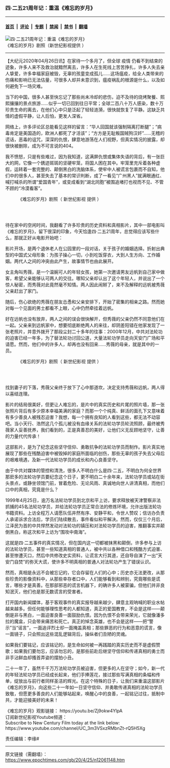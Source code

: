 ### 四·二五21周年记：重温《难忘的岁月》

---

#### [首页](../../../..?n12061148) &nbsp;|&nbsp; [评论](../../../../../epoch-comment?n12061148) &nbsp;|&nbsp; [专题](../../../../../epoch-special?n12061148) &nbsp;|&nbsp; [禁闻](../../../../../epoch-news?n12061148) &nbsp;|&nbsp; [禁书](../../../../../books?n12061148) &nbsp;|&nbsp; [翻墙](https://github.com/gfw-breaker/nogfw/blob/master/README.md?n12061148)


<div><img alt="四·二五21周年记：重温《难忘的岁月》" class="attachment-djy_600_400 size-djy_600_400 wp-post-image" src="https://i.epochtimes.com/assets/uploads/2020/04/0eb7f6d96d7593d0cf9359071fea4550-600x400.jpg"/>
<div class="caption">
 《难忘的岁月》剧照（新世纪影视提供 ）
</div></div><hr/><div class="post_content" id="artbody" itemprop="articleBody">
 <!-- article content begin -->
 <p>
  【大纪元2020年04月26日讯】在家待一个多月了，但全球
  <ok href="https://www.epochtimes.com/gb/tag/%E7%96%AB%E6%83%85.html">
   疫情
  </ok>
  仍看不到结束的迹象，许多人来不及救治就黯然离去，许多人在生死线上苦苦挣扎，许多人失去亲人挚爱，许多幸福家庭被毁，无辜的孩童变成孤儿……这场瘟疫，给全人类带来的伤痛和影响已无法估量，可很多人却并未意识到，瘟疫祸乱的根源是什么，以及如何避免下一场灾难。
 </p>
 <p>
  当下的中国，很多人甚至快忘记了那些尚未冷却的悲伤，迫不及待的烧烤聚餐、熙熙攘攘的景点旅游……似乎一切已回到往日平常；全球二百八十万人感染，数十万珍贵生命的离去，在他们心中只是泛起了轻轻涟漪，很快就恢复了平静。这缺乏共情的虚假平静，让人后怕，更发人深省。
 </p>
 <p>
  网络上，许多评论区总能看见这样的留言：“华人回国就该强制隔离打断腿”；“病毒肯定是美国造的，欧洲人都死了才活该”；“方方是无耻叛国贼狗汉奸”……无稽的谎话，恶毒的诅咒，深深的仇恨，肆意地游荡在人们视野，但真实情况的披露，却很快被删除，成为不可言说的404。
 </p>
 <p>
  我不愤怒，只是有些难过，因为我知道，这满屏仇恨或集体失语的背后，有一张巨大的网，它像一个銹迹斑斑的坚硬牢笼，将国人困在其中。牢笼里充斥着各种虚假，运转着一套完整的、颠倒黑白的洗脑体系，使牢中人被谎言包裹而不自知，他们中的很多人，甚至失去了基本的常识判断，成了一看见“广州黑人”就满眼通红、喊打喊杀的所谓“爱国青年”，或变成看到“湖北同胞”被围追堵打也视而不见、不管不顾的“冷漠看客”。
 </p>
 <figure aria-describedby="caption-attachment-12061191" class="wp-caption aligncenter" id="attachment_12061191" style="width: 600px">
  <ok href="https://i.epochtimes.com/assets/uploads/2020/04/e038daaa8d698e24904bc906c25eb62b.jpg" target="_blank">
   <img alt="" class="size-large wp-image-12061191" src="https://i.epochtimes.com/assets/uploads/2020/04/e038daaa8d698e24904bc906c25eb62b-600x400.jpg"/>
  </ok>
  <br/><figcaption class="wp-caption-text" id="caption-attachment-12061191">
   《难忘的岁月》剧照（
   <ok href="https://www.epochtimes.com/gb/tag/%E6%96%B0%E4%B8%96%E7%BA%AA%E5%BD%B1%E8%A7%86.html">
    新世纪影视
   </ok>
   提供 ）
  </figcaption><br/>
 </figure><br/>
 <p>
  待在家中的空闲时间，我翻看了许多珍贵的历史资料和真相影片，其中一部电影叫《难忘的岁月》，留下很深的印象，今天恰逢四·二五21周年，总觉得应该写些什么，那就正好从电影开始吧：
 </p>
 <p>
  影片开场，是两个退休老人在公园里的一段对话，关于孩子的婚姻选择。折射出典型的中国式父母形象：为孩子操心一切，小到吃饭穿衣，大到人生方向、工作婚姻。两代人之间的冲突由此产生，故事情节也由此展开。
 </p>
 <p>
  女主角叫秀薇，是一个温婉可人的年轻女孩，她第一次邀请男友远帆到自己家中做客，希望父亲能够认可两人的交往。哪知父亲却认出了这个年轻人，并说出了一个惊人秘密，而秀薇对此竟然毫不知情。两人因此闹掰了，来不及解释的远帆被秀薇父亲赶出了家门。
 </p>
 <p>
  随后，伤心欲绝的秀薇在朋友怂恿和父亲安排下，开始了密集的相亲之路。然而她对每一个见面的男士都看不上眼，心中仍然牵挂着远帆。
 </p>
 <p>
  好在远帆也没有放弃，两人之间的误会很快解开，但秀薇的父亲仍然不同意他们在一起。父亲来到远帆家中，想要彻底断绝两人的来往，却阴差阳错在他家发现了一张老照片，并意外拨开了那段尘封二十多年的往事：2000年12月，中共对法轮功的迫害已经一年多，为了替法轮功讨回公道，大量法轮功学员走向天安门广场和平请愿。然而，他们中的许多人，却再也没有回来……秀薇的母亲，就是其中的一员。
 </p>
 <figure aria-describedby="caption-attachment-12061194" class="wp-caption aligncenter" id="attachment_12061194" style="width: 600px">
  <ok href="https://i.epochtimes.com/assets/uploads/2020/04/7a57e2588c2516fbe4a0f88e55edc26a.jpg" target="_blank">
   <img alt="" class="wp-image-12061194 size-large" src="https://i.epochtimes.com/assets/uploads/2020/04/7a57e2588c2516fbe4a0f88e55edc26a-600x338.jpg"/>
  </ok>
  <br/><figcaption class="wp-caption-text" id="caption-attachment-12061194">
   《难忘的岁月》剧照（
   <ok href="https://www.epochtimes.com/gb/tag/%E6%96%B0%E4%B8%96%E7%BA%AA%E5%BD%B1%E8%A7%86.html">
    新世纪影视
   </ok>
   提供 ）
  </figcaption><br/>
 </figure><br/>
 <p>
  找到妻子的下落，秀薇父亲终于放下了心中那道坎，决定支持秀薇和远帆，两人得以喜结连理。
 </p>
 <p>
  影片的结局很美好，但更让人难忘的，是片中的真实历史和片尾的照片墙，那一张张照片背后有多少原本幸福美满的家庭？而那一个个纯真、鲜活的面孔下又意味着有多少善良人被残忍迫害？我想，每一个拥有良知的人看到这些，都无法不动容吧。当小天行、浩然这几个孤儿被没有血缘关系的法轮功学员轮流照顾，最终被秀薇家人妥善抚养，我们看到的，正是真善忍的美好，让他们义无反顾地坚守，让善的力量代代传承！
 </p>
 <p>
  这部影片，是为了纪念这些坚守信仰、勇敢抗争的法轮功学员而制作。影片真实地展现了那些在残酷迫害中被毁掉的家庭所面临的创伤，那些无辜的孩子失去父母后的艰难境遇，及新一代法轮功学员的成长和内心良善坚守。
 </p>
 <p>
  由于中共对媒体的管控和清洗，很多人不明白什么是四·二五，不明白为何全世界那麽多的法轮功学员要纪念这个日子，更不明白二十余年来，法轮功学员或站在街头景点，或静坐领馆门前，冒着危险、无论风雨、真诚地向世人讲清真相，而他们口中的真相，究竟是什么？
 </p>
 <p>
  1999年4月25日，逾万名法轮功学员到北京和平上访，要求释放被天津警察非法抓捕的45名法轮功学员，并给法轮功学员正常合法的修炼环境，允许出版法轮功书籍资料。上访全程万人请愿队伍井然有序、安静平和，令世人赞叹；信访办负责人承诺诉求合法后，学员们陆续散去，事件看似和平解决。然而，仅仅三个月后，江泽民为首的中共悍然发动对法轮功的镇压和对法轮功学员的迫害，推翻事实并颠倒黑白，称这次和平上访为“围攻中南海”。
 </p>
 <p>
  这就是四·二五事件的真实情况，但在国内这一切都被抹黑和颠倒，许多参与上访的法轮功学员，甚至一些知道真相的普通人，被中共以各种借口和残酷方式迫害、甚至惨遭灭口，然后中共修改史实资料，让谎言大行其道，还自导自演了一出“天安门自焚”的弥天大谎，使许多不明真相的普通人对法轮功产生了错误认识。
 </p>
 <p>
  然而，真相是永远不会被忘记的，它会存留在人们的心中；历史亦无法更改，从那些珍贵的影像资料中，从那些幸存者口中，人们能够看到和辨别，究竟哪些是谎言，哪些才是真善。在那部邪恶的谎言机器下，的确许多人被蒙骗，但他们并非良知泯灭，他们也是那无数谎言的受害者。
 </p>
 <p>
  打开国内新闻媒体，基于客观事件的真实报导越来越少，肆意主观呐喊的职业水帖越来越多。但任何能够理性思考的人都知道，真正的爱国教育，不会是这样——颠倒是非与黑白，一面迫害良善一面鼓励仇恨。因为仇恨不会带来荣光，它就像潘多拉的魔盒，只会带来痛苦和死亡。真正的悼念英雄，也不会是这样——把“警示”当“谣言”，一面追评烈士却一面掩盖真相；那些罪恶的行为和恶意的谎言，像一面镜子，只会照出这些混乱逻辑背后，操纵者们丑陋的灵魂。
 </p>
 <p>
  如果我们要铭记，应该铭记的，是生命如何被一再践踏的真实历史而不是虚假赞歌；如果我们要勿忘，应该勿忘的，是那些前赴后继坚守信仰和传递真相的勇士而非手沾鲜血却搔首弄姿的摆拍小丑。
 </p>
 <p>
  二十一年了，虽然千千万万法轮功学员被迫害，但更多的人在坚守；如今，新一代的年轻法轮功学员已经成长起来，他们手捧莲花，接过那些写满真相的条幅和传单，绽放出与前行者同样圣洁的辉光。在这个特殊的日子，让我们来重温这部影片《难忘的岁月》，向这些二十一年如一日坚守信仰、并勇敢传递真相的法轮功学员致敬，但愿更多善良的人们能够站起来，唤醒心中的良善，一起铭记过往，抵制中共，才能迎接美好的未来！
 </p>
 <p>
  《难忘的岁月》观影链接：
  <ok href="https://youtu.be/Zj9okw4YlpA">
   https://youtu.be/Zj9okw4YlpA
  </ok>
  <br/>
  订阅新世纪影视Youtube频道：
  <br/>
  Subscribe to New Century Film today at the link below:
  <ok href="https://www.youtube.com/channel/UC_3m3VSxzRMbnZt-rQ5H5Xg">
   https://www.youtube.com/channel/UC_3m3VSxzRMbnZt-rQ5H5Xg
  </ok>
 </p>
 <p>
  责任编辑：李缘#
 </p>
 <!-- article content end -->
 <div id="below_article_ad">
 </div>
</div>


---

原文链接（需翻墙）：https://www.epochtimes.com/gb/20/4/25/n12061148.htm